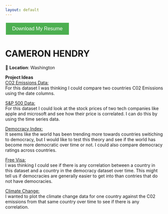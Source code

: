 ```yaml
---
layout: default
---
```


<a href="Resume.pdf" download>
  <button style="background-color: #4CAF50; color: white; border: none; padding: 10px 20px; text-align: center; text-decoration: none; display: inline-block; font-size: 16px; margin: 4px 2px; cursor: pointer;">
    Download My Resume
  </button>
</a>

# **CAMERON HENDRY**  
📍 **Location**: Washington


**Project Ideas**  
[CO2 Emissions Data:](https://www.kaggle.com/datasets/ravindrasinghrana/carbon-co2-emissions)  
For this dataset I was thinking I could compare two countries C02 Emissions using the date columns. 

[S&P 500 Data:](https://www.kaggle.com/datasets/gauravmehta13/sp-500-stock-prices)  
For this dataset I could look at the stock prices of two tech companies like apple and microsoft and see how their price is correlated. I can do this by using the time series data. 

[Democracy Index:](https://www.kaggle.com/datasets/shreyasur965/democracy-index)  
It seems like the world has been trending more towards countries switiching to democracy, but I would like to test this theory and see if the world has become more democratic over time or not. I could also compare democracy ratings across countries. 

[Free Visa:](https://www.kaggle.com/datasets/bhadramohit/visa-free-countries-dataset2024)  
I was thinking I could see if there is any correlation between a country in this dataset and a country in the democracy dataset over time. This might tell us if democracies are generally easier to get into than contries that do not have democracies. 

[Climate Change:](https://www.kaggle.com/code/sevgisarac/climate-change)  
I wanted to plot the climate change data for one country against the C02 emissions from that same country over time to see if there is any correlation. 
